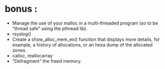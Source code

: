 # bonus :

- Manage the use of your malloc in a multi-threaded program (so to be “thread safe” using the pthread lib).
- rsyslog()
- Create a show_alloc_mem_ex() function that displays more details, for example, a history of allocations, or an hexa dump of the allocated zones.
- calloc, reallocarray
- “Defragment” the freed memory.
